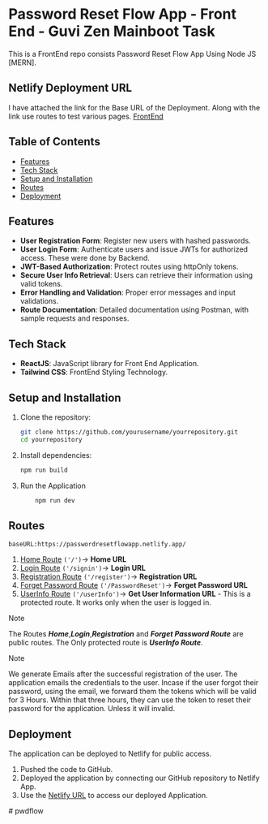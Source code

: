 # Password Reset Flow App - Front End - Guvi Zen Mainboot Task

This is a FrontEnd repo consists Password Reset Flow App Using Node JS [MERN].

## Netlify Deployment URL

I have attached the link for the Base URL of the Deployment. Along with the link use routes to test various pages.
[FrontEnd](https://passwordresetflowapp.netlify.app/)

## Table of Contents
- [Features](#features)
- [Tech Stack](#tech-stack)
- [Setup and Installation](#setup-and-installation)
- [Routes](#Route-Values)
- [Deployment](#deployment)

## Features
- **User Registration Form**: Register new users with hashed passwords. 
- **User Login Form**: Authenticate users and issue JWTs for authorized access. These were done by Backend.
- **JWT-Based Authorization**: Protect routes using httpOnly tokens.
- **Secure User Info Retrieval**: Users can retrieve their information using valid tokens.
- **Error Handling and Validation**: Proper error messages and input validations.
- **Route Documentation**: Detailed documentation using Postman, with sample requests and responses.

## Tech Stack
- **ReactJS**: JavaScript library for Front End Application.
- **Tailwind CSS**: FrontEnd Styling Technology.

## Setup and Installation

1. Clone the repository:
   ```bash
   git clone https://github.com/yourusername/yourrepository.git
   cd yourrepository

2. Install dependencies:
    ```bash 
    npm run build
3. Run the Application
    ```bash
        npm run dev

## Routes
    baseURL:https://passwordresetflowapp.netlify.app/
1. [Home Route](https://passwordresetflowapp.netlify.app/) `('/')`-> **Home URL**
2. [Login Route](https://passwordresetflowapp.netlify.app/signin) `('/signin')`-> **Login URL**
3. [Registration Route](https://passwordresetflowapp.netlify.app/register) `('/register')`-> **Registration URL**
4. [Forget Password Route](https://passwordresetflowapp.netlify.app/PasswordReset) `('/PasswordReset')`-> **Forget Password URL**
4. [UserInfo Route](https://passwordresetflowapp.netlify.app/userInfo) `('/userInfo')`-> **Get User Information URL** - This is a protected route. It works only when the user is logged in.

> [!NOTE]
> The Routes ***Home***,***Login***,***Registration*** and ***Forget Password Route*** are public routes. The Only protected route is ***UserInfo Route***.

> [!NOTE]
> We generate Emails after the successful registration of the user. The application emails the credentials to the user.
> Incase if the user forgot their password, using the email, we forward them the tokens which will be valid for 3 Hours. Within that three hours, they can use the token to reset their password for the application. Unless it will invalid.


## Deployment

The application can be deployed to Netlify for public access.

1. Pushed the code to GitHub.
2. Deployed the application by connecting our GitHub repository to Netlify App.
3. Use the [Netlify URL](https://passwordresetflowapp.netlify.app/) to access our deployed Application.


#   p w d f l o w  
 